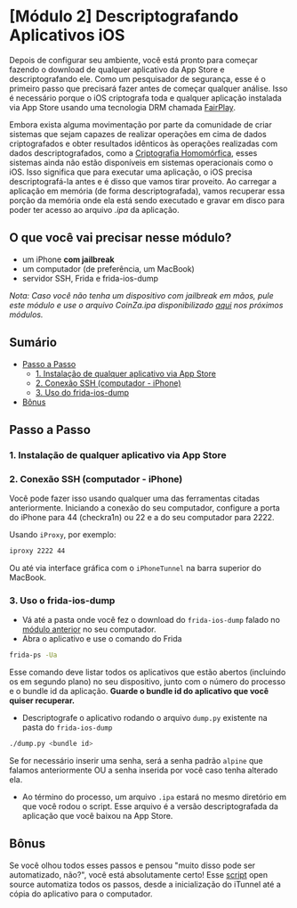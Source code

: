 # [Módulo 2] Descriptografando Aplicativos iOS

Depois de configurar seu ambiente, você está pronto para começar fazendo o download de qualquer aplicativo da App Store e descriptografando ele. Como um pesquisador de segurança, esse é o primeiro passo que precisará fazer antes de começar qualquer análise. Isso é necessário porque o iOS criptografa toda e qualquer aplicação instalada via App Store usando uma tecnologia DRM chamada [FairPlay](https://en.wikipedia.org/wiki/FairPlay). 

Embora exista alguma movimentação por parte da comunidade de criar sistemas que sejam capazes de realizar operações em cima de dados criptografados e obter resultados idênticos às operações realizadas com dados descriptografados, como a [Criptografia Homomórfica](https://en.wikipedia.org/wiki/Homomorphic_encryption), esses sistemas ainda não estão disponíveis em sistemas operacionais como o iOS. Isso significa que para executar uma aplicação, o iOS precisa descriptografá-la antes e é disso que vamos tirar proveito. Ao carregar a aplicação em memória (de forma descriptografada), vamos recuperar essa porção da memória onde ela está sendo executado e gravar em disco para poder ter acesso ao arquivo _.ipa_ da aplicação.

## O que você vai precisar nesse módulo?
* um iPhone **com jailbreak**
* um computador (de preferência, um MacBook)
* servidor SSH, Frida e frida-ios-dump

_Nota: Caso você não tenha um dispositivo com jailbreak em mãos, pule este módulo e use o arquivo CoinZa.ipa disponibilizado [aqui](../CoinZa.ipa) nos próximos módulos._

## Sumário
  - [Passo a Passo](#passo-a-passo)
      - [1. Instalação de qualquer aplicativo via App Store](#1-instalação-de-qualquer-aplicativo-via-app-store)
      - [2. Conexão SSH (computador - iPhone)](#2-conexão-ssh-computador---iphone)
      - [3. Uso do frida-ios-dump](#3-uso-o-frida-ios-dump)
  - [Bônus](#bônus)

## Passo a Passo
### 1. Instalação de qualquer aplicativo via App Store
### 2. Conexão SSH (computador - iPhone)
Você pode fazer isso usando qualquer uma das ferramentas citadas anteriormente. Iniciando a conexão do seu computador, configure a porta do iPhone para 44 (checkra1n) ou 22 e a do seu computador para 2222. 

Usando `iProxy`, por exemplo:
```bash
iproxy 2222 44
```
Ou até via interface gráfica com o `iPhoneTunnel` na barra superior do MacBook.

### 3. Uso o frida-ios-dump
* Vá até a pasta onde você fez o download do `frida-ios-dump` falado no [módulo anterior](../Module-1/README.md#frida-ios-dump) no seu computador.
* Abra o aplicativo e use o comando do Frida 
```bash
frida-ps -Ua
```
Esse comando deve listar todos os aplicativos que estão abertos (incluindo os em segundo plano) no seu dispositivo, junto com o número do processo e o bundle id da aplicação. **Guarde o bundle id do aplicativo que você quiser recuperar.**
* Descriptografe o aplicativo rodando o arquivo `dump.py` existente na pasta do `frida-ios-dump`
```bash
./dump.py <bundle id>
```
Se for necessário inserir uma senha, será a senha padrão `alpine` que falamos anteriormente OU a senha inserida por você caso tenha alterado ela.
* Ao término do processo, um arquivo `.ipa` estará no mesmo diretório em que você rodou o script. Esse arquivo é a versão descriptografada da aplicação que você baixou na App Store.

## Bônus
Se você olhou todos esses passos e pensou "muito disso pode ser automatizado, não?", você está absolutamente certo! Esse [script](https://github.com/ivRodriguezCA/decrypt-ios-apps-script) open source automatiza todos os passos, desde a inicialização do iTunnel até a cópia do aplicativo para o computador.
